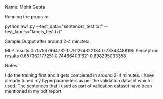 Name: Mohit Gupta

Running the program:

python hw1.py --test_data="sentences_test.txt" --test_labels="labels_test.txt"

Sample Output after around 2-4 minutes:

MLP results 0.707567964732 0.761264822134 0.73343488195
Perceptron results 0.657362177251 0.744664031621 0.698295033358

Notes:

I do the training first and it gets completed in around 2-4 minutes. I have already tuned my hyperparameters as per the validation dataset which I used. The sentences that I used as part of validation dataset have been mentioned in my pdf report.
